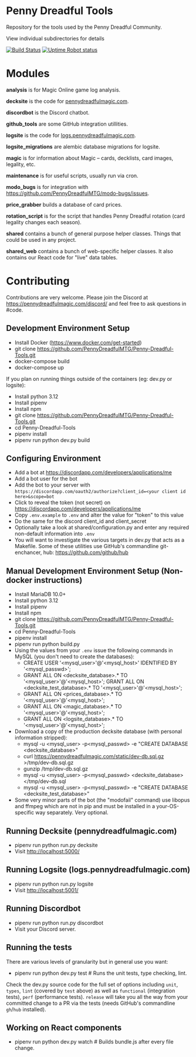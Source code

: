 # Penny Dreadful Tools

Repository for the tools used by the Penny Dreadful Community.

View individual subdirectories for details

[![Build Status](https://travis-ci.org/PennyDreadfulMTG/Penny-Dreadful-Tools.svg?branch=master)](https://travis-ci.org/PennyDreadfulMTG/Penny-Dreadful-Tools)
[![Uptime Robot status](https://img.shields.io/uptimerobot/status/m778417564-ebc98d54a784806de06fee4d.svg)](https://status.pennydreadfulmagic.com)

# Modules

**analysis** is for Magic Online game log analysis.

**decksite** is the code for [pennydreadfulmagic.com](https://pennydreadfulmagic.com/).

**discordbot** is the Discord chatbot.

**github_tools** are some GitHub integration utillities.

**logsite** is the code for [logs.pennydreadfulmagic.com](https://logs.pennydreadfulmagic.com/).

**logsite_migrations** are alembic database migrations for logsite.

**magic** is for information about Magic – cards, decklists, card images, legality, etc.

**maintenance** is for useful scripts, usually run via cron.

**modo_bugs** is for integration with <https://github.com/PennyDreadfulMTG/modo-bugs/issues>.

**price_grabber** builds a database of card prices.

**rotation_script** is for the script that handles Penny Dreadful rotation (card legality changes each season).

**shared** contains a bunch of general purpose helper classes. Things that could be used in any project.

**shared_web** contains a bunch of web-specific helper classes. It also contains our React code for "live" data tables.

# Contributing

Contributions are very welcome. Please join the Discord at <https://pennydreadfulmagic.com/discord/> and feel free to ask questions in #code.

## Development Environment Setup

- Install Docker (https://www.docker.com/get-started)
- git clone <https://github.com/PennyDreadfulMTG/Penny-Dreadful-Tools.git>
- docker-compose build
- docker-compose up

If you plan on running things outside of the containers (eg: dev.py or logsite):
- Install python 3.12
- Install pipenv
- Install npm
- git clone <https://github.com/PennyDreadfulMTG/Penny-Dreadful-Tools.git>
- cd Penny-Dreadful-Tools
- pipenv install
- pipenv run python dev.py build

## Configuring Environment

- Add a bot at <https://discordapp.com/developers/applications/me>
- Add a bot user for the bot
- Add the bot to your server with `https://discordapp.com/oauth2/authorize?client_id=<your client id here>&scope=bot`
- Click to reveal the token (not secret) on <https://discordapp.com/developers/applications/me>
- Copy `.env.example` to `.env` and alter the value for "token" to this value
- Do the same for the discord client_id and client_secret
- Optionally take a look at shared/configuration.py and enter any required non-default information into `.env`
- You will want to investigate the various targets in dev.py that acts as a Makefile. Some of these utilities use GitHub's commandline git-enchancer, hub: <https://github.com/github/hub>

## Manual Development Environment Setup (Non-docker instructions)

- Install MariaDB 10.0+
- Install python 3.12
- Install pipenv
- Install npm
- git clone <https://github.com/PennyDreadfulMTG/Penny-Dreadful-Tools.git>
- cd Penny-Dreadful-Tools
- pipenv install
- pipenv run python build.py
- Using the values from your `.env` issue the following commands in MySQL (you don't need to create the databases):
  - CREATE USER '<mysql_user>'@'<mysql_host>' IDENTIFIED BY '<mysql_passwd>';
  - GRANT ALL ON <decksite_database>.* TO '<mysql_user>'@'<mysql_host>';
    GRANT ALL ON <decksite_test_database>.* TO '<mysql_user>'@'<mysql_host>';
  - GRANT ALL ON <prices_database>.* TO '<mysql_user>'@'<mysql_host>';
  - GRANT ALL ON <magic_database>.* TO '<mysql_user>'@'<mysql_host>';
  - GRANT ALL ON <logsite_database>.* TO '<mysql_user>'@'<mysql_host>';
- Download a copy of the production decksite database (with personal information stripped):
  - mysql -u <mysql_user> -p<mysql_passwd> -e "CREATE DATABASE <decksite_database>"
  - curl <https://pennydreadfulmagic.com/static/dev-db.sql.gz> >/tmp/dev-db.sql.gz
  - gunzip /tmp/dev-db.sql.gz
  - mysql -u <mysql_user> -p<mysql_passwd> <decksite_database> </tmp/dev-db.sql
  - mysql -u <mysql_user> -p<mysql_passwd> -e "CREATE DATABASE <decksite_test_database>"
- Some very minor parts of the bot (the "modofail" command) use libopus and ffmpeg which are not in pip and must be installed in a your-OS-specific way separately. Very optional.

## Running Decksite (pennydreadfulmagic.com)

- pipenv run python run.py decksite
- Visit <http://localhost:5000/>

## Running Logsite (logs.pennydreadfulmagic.com)

- pipenv run python run.py logsite
- Visit <http://localhost:5001/>

## Running Discordbot

- pipenv run python run.py discordbot
- Visit your Discord server.

## Running the tests

There are various levels of granularity but in general use you want:

- pipenv run python dev.py test # Runs the unit tests, type checking, lint.

Check the dev.py source code for the full set of options including `unit`, `types`, `lint` (covered by `test` above) as well as `functional` (integration tests), `perf` (performance tests). `release` will take you all the way from your committed change to a PR via the tests (needs GitHub's commandline `gh`/`hub` installed).

## Working on React components

- pipenv run python dev.py watch # Builds bundle.js after every file change.
